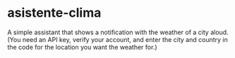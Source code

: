 # asistente-clima
A simple assistant that shows a notification with the weather of a city aloud. (You need an API key, verify your account, and enter the city and country in the code for the location you want the weather for.)
